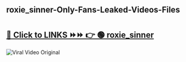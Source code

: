 
 ## roxie_sinner-Only-Fans-Leaked-Videos-Files

# <h2><a href="https://mediaupload.pro?roxie_sinner">🔗 Click to LINKS ⏩⏩ 👉 🟢 roxie_sinner </a></h2>

<a href="https://mediaupload.pro?roxie_sinner" rel="nofollow" data-target="animated-image.originalLink"><img src="https://i.ibb.co.com/xMMVF88/686577567.gif" alt="Viral Video Original" style="max-width: 100%; display: inline-block;" data-target="animated-image.originalImage"></a>